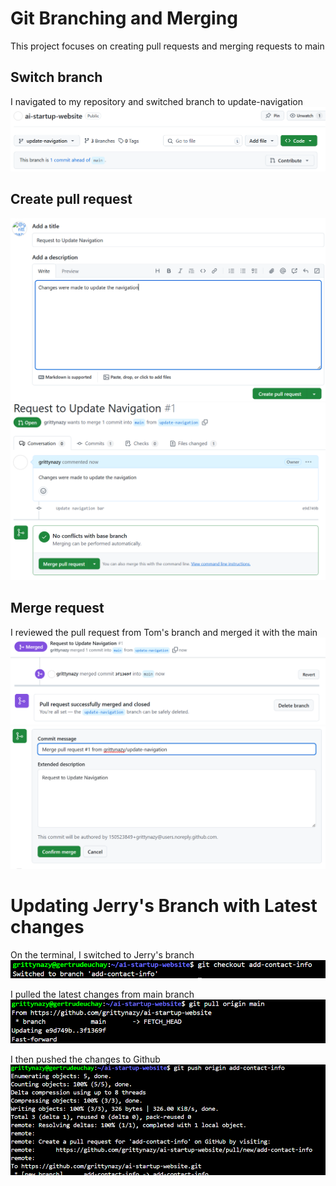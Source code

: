 # Git Branching and Merging
This project focuses on creating pull requests and merging requests to main

## Switch branch
I navigated to my repository and switched branch to update-navigation
![](./img/update-nav%20branch.png)

## Create pull request
![](./img/pullrequest1.png)
![](./img/pull%20request.png)

## Merge request
I reviewed the pull request from Tom's branch and merged it with the main
![](./img/merge.png)
![](./img/merge2.png)

# Updating Jerry's Branch with Latest changes
On the terminal, I switched to Jerry's branch
![](./img/git%20checkout3.png)

I pulled the latest changes from main branch
![](./img/git%20pull%20main.png)

I then pushed the changes to Github
![](./img/git%20push2.png)